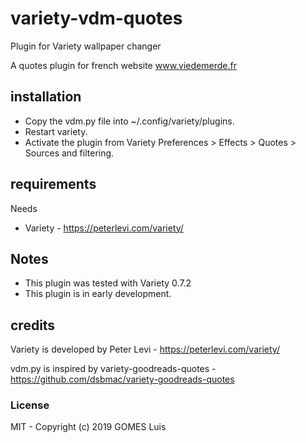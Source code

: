 # variety-vdm-quotes

Plugin for Variety wallpaper changer 

A quotes plugin for french website www.viedemerde.fr

## installation

- Copy the vdm.py file into ~/.config/variety/plugins.
- Restart variety.
- Activate the plugin from Variety Preferences > Effects > Quotes > Sources and filtering.

## requirements

Needs
- Variety - https://peterlevi.com/variety/

## Notes

- This plugin was tested with Variety 0.7.2
- This plugin is in early development.

## credits

Variety is developed by Peter Levi  - https://peterlevi.com/variety/

vdm.py is inspired by variety-goodreads-quotes  - https://github.com/dsbmac/variety-goodreads-quotes


### License

MIT - Copyright (c) 2019 GOMES Luis